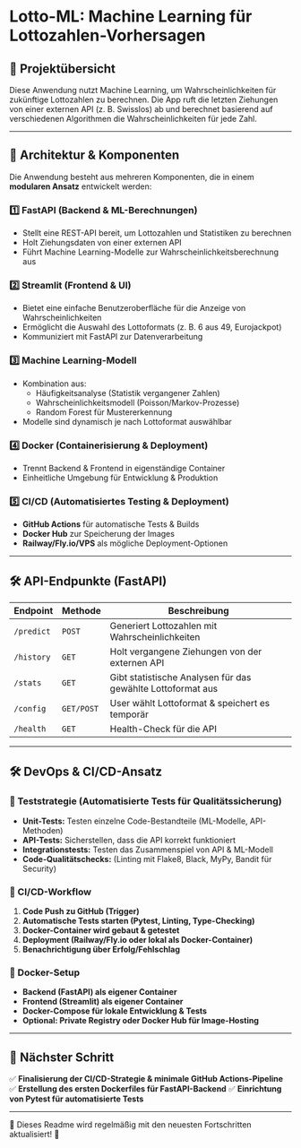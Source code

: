 # Lotto-ML: Machine Learning für Lottozahlen-Vorhersagen

## 📌 Projektübersicht
Diese Anwendung nutzt Machine Learning, um Wahrscheinlichkeiten für zukünftige Lottozahlen zu berechnen. Die App ruft die letzten Ziehungen von einer externen API (z. B. Swisslos) ab und berechnet basierend auf verschiedenen Algorithmen die Wahrscheinlichkeiten für jede Zahl.

---

## 📐 Architektur & Komponenten
Die Anwendung besteht aus mehreren Komponenten, die in einem **modularen Ansatz** entwickelt werden:

### **1️⃣ FastAPI (Backend & ML-Berechnungen)**
- Stellt eine REST-API bereit, um Lottozahlen und Statistiken zu berechnen
- Holt Ziehungsdaten von einer externen API
- Führt Machine Learning-Modelle zur Wahrscheinlichkeitsberechnung aus

### **2️⃣ Streamlit (Frontend & UI)**
- Bietet eine einfache Benutzeroberfläche für die Anzeige von Wahrscheinlichkeiten
- Ermöglicht die Auswahl des Lottoformats (z. B. 6 aus 49, Eurojackpot)
- Kommuniziert mit FastAPI zur Datenverarbeitung

### **3️⃣ Machine Learning-Modell**
- Kombination aus:
  - Häufigkeitsanalyse (Statistik vergangener Zahlen)
  - Wahrscheinlichkeitsmodell (Poisson/Markov-Prozesse)
  - Random Forest für Mustererkennung
- Modelle sind dynamisch je nach Lottoformat auswählbar

### **4️⃣ Docker (Containerisierung & Deployment)**
- Trennt Backend & Frontend in eigenständige Container
- Einheitliche Umgebung für Entwicklung & Produktion

### **5️⃣ CI/CD (Automatisiertes Testing & Deployment)**
- **GitHub Actions** für automatische Tests & Builds
- **Docker Hub** zur Speicherung der Images
- **Railway/Fly.io/VPS** als mögliche Deployment-Optionen

---

## 🛠 API-Endpunkte (FastAPI)
| **Endpoint**   | **Methode** | **Beschreibung** |
|---------------|------------|-----------------|
| `/predict`    | `POST`      | Generiert Lottozahlen mit Wahrscheinlichkeiten |
| `/history`    | `GET`       | Holt vergangene Ziehungen von der externen API |
| `/stats`      | `GET`       | Gibt statistische Analysen für das gewählte Lottoformat aus |
| `/config`     | `GET/POST`  | User wählt Lottoformat & speichert es temporär |
| `/health`     | `GET`       | Health-Check für die API |

---

## 🛠 DevOps & CI/CD-Ansatz

### **📌 Teststrategie** (Automatisierte Tests für Qualitätssicherung)
- **Unit-Tests:** Testen einzelne Code-Bestandteile (ML-Modelle, API-Methoden)
- **API-Tests:** Sicherstellen, dass die API korrekt funktioniert
- **Integrationstests:** Testen das Zusammenspiel von API & ML-Modell
- **Code-Qualitätschecks:** (Linting mit Flake8, Black, MyPy, Bandit für Security)

### **📌 CI/CD-Workflow**
1. **Code Push zu GitHub (Trigger)**
2. **Automatische Tests starten (Pytest, Linting, Type-Checking)**
3. **Docker-Container wird gebaut & getestet**
4. **Deployment (Railway/Fly.io oder lokal als Docker-Container)**
5. **Benachrichtigung über Erfolg/Fehlschlag**

### **📌 Docker-Setup**
- **Backend (FastAPI) als eigener Container**
- **Frontend (Streamlit) als eigener Container**
- **Docker-Compose für lokale Entwicklung & Tests**
- **Optional: Private Registry oder Docker Hub für Image-Hosting**

---

## 📅 Nächster Schritt
✅ **Finalisierung der CI/CD-Strategie & minimale GitHub Actions-Pipeline**
✅ **Erstellung des ersten Dockerfiles für FastAPI-Backend**
✅ **Einrichtung von Pytest für automatisierte Tests**

---

📢 Dieses Readme wird regelmäßig mit den neuesten Fortschritten aktualisiert! 🚀

